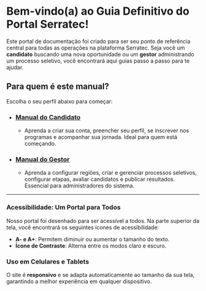 # Bem-vindo(a) ao Guia Definitivo do Portal Serratec!

Este portal de documentação foi criado para ser seu ponto de referência central para todas as operações na plataforma Serratec. Seja você um **candidato** buscando uma nova oportunidade ou um **gestor** administrando um processo seletivo, você encontrará aqui guias passo a passo para te ajudar.

## Para quem é este manual?

Escolha o seu perfil abaixo para começar:

* ### **[Manual do Candidato](1-criando-a-conta.md)**
    * Aprenda a criar sua conta, preencher seu perfil, se inscrever nos programas e acompanhar sua jornada. Ideal para quem está começando.

* ### **[Manual do Gestor](gestor/00-inicio.md)**
    * Aprenda a configurar regiões, criar e gerenciar processos seletivos, configurar etapas, avaliar candidatos e publicar resultados. Essencial para administradores do sistema.

---

### Acessibilidade: Um Portal para Todos

Nosso portal foi desenhado para ser acessível a todos. Na parte superior da tela, você encontrará os seguintes ícones de acessibilidade:

* **A- e A+**: Permitem diminuir ou aumentar o tamanho do texto.
* **Ícone de Contraste**: Alterna entre os modos claro e escuro.

### Uso em Celulares e Tablets

O site é **responsivo** e se adapta automaticamente ao tamanho da sua tela, garantindo a melhor experiência em qualquer dispositivo.